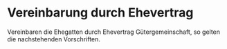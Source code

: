 # Vereinbarung durch Ehevertrag

Vereinbaren die Ehegatten durch Ehevertrag Gütergemeinschaft, so gelten die nachstehenden Vorschriften.